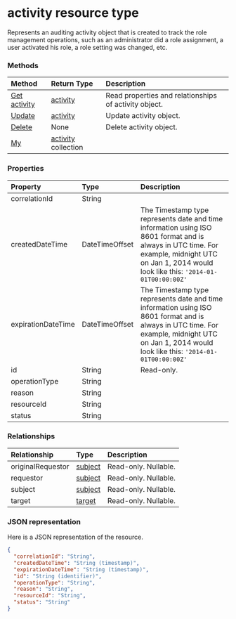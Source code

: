 # activity resource type
Represents an auditing activity object that is created to track the role management operations, such as an administrator did a role assignment, a user activated his role, a role setting was changed, etc. 

### Methods

| Method		   | Return Type	|Description|
|:---------------|:--------|:----------|
|[Get activity](../api/activity_get.md) | [activity](activity.md) |Read properties and relationships of activity object.|
|[Update](../api/activity_update.md) | [activity](activity.md)	|Update activity object. |
|[Delete](../api/activity_delete.md) | None |Delete activity object. |
|[My](../api/activity_my.md)|[activity](activity.md) collection||

### Properties
| Property	   | Type	|Description|
|:---------------|:--------|:----------|
|correlationId|String||
|createdDateTime|DateTimeOffset|The Timestamp type represents date and time information using ISO 8601 format and is always in UTC time. For example, midnight UTC on Jan 1, 2014 would look like this: `'2014-01-01T00:00:00Z'`|
|expirationDateTime|DateTimeOffset|The Timestamp type represents date and time information using ISO 8601 format and is always in UTC time. For example, midnight UTC on Jan 1, 2014 would look like this: `'2014-01-01T00:00:00Z'`|
|id|String| Read-only.|
|operationType|String||
|reason|String||
|resourceId|String||
|status|String||

### Relationships
| Relationship | Type	|Description|
|:---------------|:--------|:----------|
|originalRequestor|[subject](subject.md)| Read-only. Nullable.|
|requestor|[subject](subject.md)| Read-only. Nullable.|
|subject|[subject](subject.md)| Read-only. Nullable.|
|target|[target](target.md)| Read-only. Nullable.|

### JSON representation

Here is a JSON representation of the resource.

<!-- {
  "blockType": "resource",
  "optionalProperties": [

  ],
  "@odata.type": "microsoft.graph.activity"
}-->

```json
{
  "correlationId": "String",
  "createdDateTime": "String (timestamp)",
  "expirationDateTime": "String (timestamp)",
  "id": "String (identifier)",
  "operationType": "String",
  "reason": "String",
  "resourceId": "String",
  "status": "String"
}

```

<!-- uuid: 8fcb5dbc-d5aa-4681-8e31-b001d5168d79
2015-10-25 14:57:30 UTC -->
<!-- {
  "type": "#page.annotation",
  "description": "activity resource",
  "keywords": "",
  "section": "documentation",
  "tocPath": ""
}-->